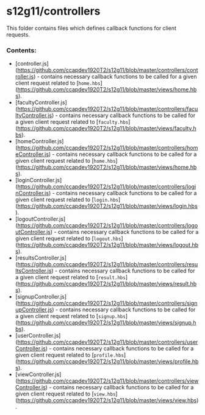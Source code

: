 # s12g11/controllers

This folder contains files which defines callback functions for client requests.

### Contents:
- [controller.js] (https://github.com/ccapdev1920T2/s12g11/blob/master/controllers/controller.js) - contains necessary callback functions to be called for a given client request related to [`home.hbs`] (https://github.com/ccapdev1920T2/s12g11/blob/master/views/home.hbs).
- [facultyController.js] (https://github.com/ccapdev1920T2/s12g11/blob/master/controllers/facultyController.js) - contains necessary callback functions to be called for a given client request related to [`faculty.hbs`] (https://github.com/ccapdev1920T2/s12g11/blob/master/views/faculty.hbs).
- [homeController.js] (https://github.com/ccapdev1920T2/s12g11/blob/master/controllers/homeController.js) - contains necessary callback functions to be called for a given client request related to [`home.hbs`] (https://github.com/ccapdev1920T2/s12g11/blob/master/views/home.hbs).
- [loginController.js] (https://github.com/ccapdev1920T2/s12g11/blob/master/controllers/loginController.js) - contains necessary callback functions to be called for a given client request related to [`login.hbs`] (https://github.com/ccapdev1920T2/s12g11/blob/master/views/login.hbs).
- [logoutController.js] (https://github.com/ccapdev1920T2/s12g11/blob/master/controllers/logoutController.js) - contains necessary callback functions to be called for a given client request related to [`logout.hbs`] (https://github.com/ccapdev1920T2/s12g11/blob/master/views/logout.hbs).
- [resultsController.js] (https://github.com/ccapdev1920T2/s12g11/blob/master/controllers/resultsController.js) - contains necessary callback functions to be called for a given client request related to [`result.hbs`] (https://github.com/ccapdev1920T2/s12g11/blob/master/views/result.hbs).
- [signupController.js] (https://github.com/ccapdev1920T2/s12g11/blob/master/controllers/signupController.js) - contains necessary callback functions to be called for a given client request related to [`signup.hbs`] (https://github.com/ccapdev1920T2/s12g11/blob/master/views/signup.hbs).
- [userController.js] (https://github.com/ccapdev1920T2/s12g11/blob/master/controllers/userController.js) - contains necessary callback functions to be called for a given client request related to [`profile.hbs`] (https://github.com/ccapdev1920T2/s12g11/blob/master/views/profile.hbs).
- [viewController.js] (https://github.com/ccapdev1920T2/s12g11/blob/master/controllers/viewController.js) - contains necessary callback functions to be called for a given client request related to [`view.hbs`] (https://github.com/ccapdev1920T2/s12g11/blob/master/views/view.hbs).